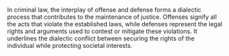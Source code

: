 
In criminal law, the interplay of offense and defense forms a dialectic process that contributes to the maintenance of justice. Offenses signify all the acts that violate the established laws, while defenses represent the legal rights and arguments used to contest or mitigate these violations. It underlines the dialectic conflict between securing the rights of the individual while protecting societal interests.

